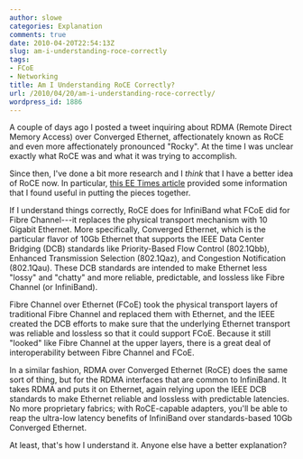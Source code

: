```yaml
---
author: slowe
categories: Explanation
comments: true
date: 2010-04-20T22:54:13Z
slug: am-i-understanding-roce-correctly
tags:
- FCoE
- Networking
title: Am I Understanding RoCE Correctly?
url: /2010/04/20/am-i-understanding-roce-correctly/
wordpress_id: 1886
---
```


A couple of days ago I posted a tweet inquiring about RDMA (Remote Direct Memory Access) over Converged Ethernet, affectionately known as RoCE and even more affectionately pronounced "Rocky". At the time I was unclear exactly what RoCE was and what it was trying to accomplish.

Since then, I've done a bit more research and I _think_ that I have a better idea of RoCE now. In particular, [this EE Times article](http://www.eetimes.com/news/latest/showArticle.jhtml?articleID=224400629) provided some information that I found useful in putting the pieces together.

If I understand things correctly, RoCE does for InfiniBand what FCoE did for Fibre Channel---it replaces the physical transport mechanism with 10 Gigabit Ethernet. More specifically, Converged Ethernet, which is the particular flavor of 10Gb Ethernet that supports the IEEE Data Center Bridging (DCB) standards like Priority-Based Flow Control (802.1Qbb), Enhanced Transmission Selection (802.1Qaz), and Congestion Notification (802.1Qau). These DCB standards are intended to make Ethernet less "lossy" and "chatty" and more reliable, predictable, and lossless like Fibre Channel (or InfiniBand).

Fibre Channel over Ethernet (FCoE) took the physical transport layers of traditional Fibre Channel and replaced them with Ethernet, and the IEEE created the DCB efforts to make sure that the underlying Ethernet transport was reliable and lossless so that it could support FCoE. Because it still "looked" like Fibre Channel at the upper layers, there is a great deal of interoperability between Fibre Channel and FCoE.

In a similar fashion, RDMA over Converged Ethernet (RoCE) does the same sort of thing, but for the RDMA interfaces that are common to InfiniBand. It takes RDMA and puts it on Ethernet, again relying upon the IEEE DCB standards to make Ethernet reliable and lossless with predictable latencies. No more proprietary fabrics; with RoCE-capable adapters, you'll be able to reap the ultra-low latency benefits of InfiniBand over standards-based 10Gb Converged Ethernet.

At least, that's how I understand it. Anyone else have a better explanation?
